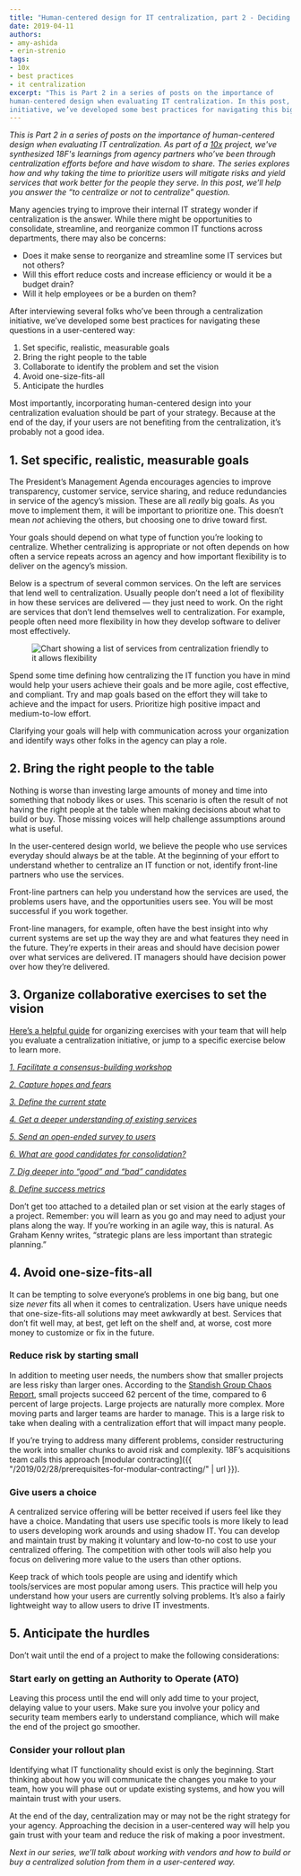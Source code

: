 ```yaml
---
title: "Human-centered design for IT centralization, part 2 - Deciding whether or not to centralize"
date: 2019-04-11
authors:
- amy-ashida
- erin-strenio
tags:
- 10x
- best practices
- it centralization
excerpt: "This is Part 2 in a series of posts on the importance of
human-centered design when evaluating IT centralization. In this post, we’ll help you decide if IT centralization makes sense for your agency. After interviewing several folks who’ve been through a centralization
initiative, we’ve developed some best practices for navigating this big question in a more user-centered way."
---
```


*This is Part 2 in a series of posts on the importance of human-centered design when evaluating IT centralization. As part of a [10x](https://10x.gsa.gov/) project, we've synthesized 18F's learnings from agency partners who’ve been through centralization efforts before and have wisdom to share. The series explores how and why taking the time to prioritize users will mitigate risks and yield services that work better for the people they serve. In this post, we’ll help you answer the “to centralize or not to centralize” question.*


Many agencies trying to improve their internal IT strategy wonder if centralization is the answer. While there might be opportunities to consolidate, streamline, and reorganize common IT functions across departments, there may also be concerns:

-   Does it make sense to reorganize and streamline some IT services but not others?
-   Will this effort reduce costs and increase efficiency or would it be a budget drain?
-   Will it help employees or be a burden on them?

After interviewing several folks who’ve been through a centralization initiative, we’ve developed some best practices for navigating these questions in a user-centered way:

1.  Set specific, realistic, measurable goals
2.  Bring the right people to the table
3.  Collaborate to identify the problem and set the vision
4.  Avoid one-size-fits-all
5.  Anticipate the hurdles

Most importantly, incorporating human-centered design into your centralization evaluation should be part of your strategy. Because at the end of the day, if your users are not benefiting from the centralization, it’s probably not a good idea.

## 1. Set specific, realistic, measurable goals

The President’s Management Agenda encourages agencies to improve
transparency, customer service, service sharing, and reduce redundancies in service of the agency’s mission. These are all *really* big goals. As you move to implement them, it will be important to prioritize one. This doesn’t mean *not* achieving the others, but choosing one to drive
toward first.

Your goals should depend on what type of function you’re looking to
centralize. Whether centralizing is appropriate or not often depends on how often a service repeats across an agency and how important
flexibility is to deliver on the agency’s mission.

Below is a spectrum of several common services. On the left are services that lend well to centralization. Usually people don’t need a lot of flexibility in how these services are delivered — they just need to work. On the right are services that don’t lend themselves well to centralization. For example, people often need more flexibility in how they develop software to deliver most effectively.

<figure>
  <img src="{{site.baseurl}}/assets/blog/it-centralization/centralization-friendly.png" alt="Chart showing a list of services from centralization friendly to it allows flexibility"/>
</figure>

Spend some time defining how centralizing the IT function you have in
mind would help your users achieve their goals and be more agile, cost effective, and compliant. Try and map goals based on the effort they will take to achieve and the impact for users. Prioritize high positive impact and medium-to-low effort.

Clarifying your goals will help with communication across your
organization and identify ways other folks in the agency can play a
role.

## 2. Bring the right people to the table

Nothing is worse than investing large amounts of money and time into
something that nobody likes or uses. This scenario is often the result of not having the right people at the table when making decisions about what to build or buy. Those missing voices will help challenge assumptions around what is useful.

In the user-centered design world, we believe the people who use
services everyday should always be at the table. At the beginning of
your effort to understand whether to centralize an IT function or not, identify front-line partners who use the services.

Front-line partners can help you understand how the services are used, the problems users have, and the opportunities users see. You will be most successful if you work together.

Front-line managers, for example, often have the best insight into why current systems are set up the way they are and what features they need in the future. They’re experts in their areas and should have decision power over what services are delivered. IT managers should have decision power over how they’re delivered.

## 3. Organize collaborative exercises to set the vision

[Here’s a helpful guide](https://github.com/18F/HCD_for_IT_Centralization/blob/master/exercises/exercises_guide.md)
for organizing exercises with your team that will help you evaluate a
centralization initiative, or jump to a specific exercise below to learn
more.

[*1. Facilitate a consensus-building
workshop*](https://github.com/18F/HCD_for_IT_Centralization/blob/master/exercises/consensus-building-workshop.md)

[*2. Capture hopes and
fears*](https://github.com/18F/HCD_for_IT_Centralization/blob/master/exercises/hopes_and_fears.md)

[*3. Define the current
state*](https://github.com/18F/HCD_for_IT_Centralization/blob/master/exercises/define_current_state.md)

[*4. Get a deeper understanding of existing
services*](https://github.com/18F/HCD_for_IT_Centralization/blob/master/exercises/get-deeper-understanding-existing-services.md)

[*5. Send an open-ended survey to
users*](https://github.com/18F/HCD_for_IT_Centralization/blob/master/exercises/send-survey-to-users.md)

[*6. What are good candidates for
consolidation?*](https://github.com/18F/HCD_for_IT_Centralization/blob/master/exercises/what-are-good-candidates-for-consolidation.md)

[*7. Dig deeper into “good” and “bad”
candidates*](https://github.com/18F/HCD_for_IT_Centralization/blob/master/exercises/dig-deeper-good-bad-candidates.md)

[*8. Define success
metrics*](https://github.com/18F/HCD_for_IT_Centralization/blob/master/exercises/define-success-metrics.md)

Don’t get too attached to a detailed plan or set vision at the early stages of a project. Remember: you will learn as you go and may need to adjust your plans along the way. If you’re working in an agile way, this is natural. As Graham Kenny writes, “strategic plans are less important than strategic planning.”

## 4. Avoid one-size-fits-all

It can be tempting to solve everyone’s problems in one big bang, but one size *never* fits all when it comes to centralization. Users have unique needs that one-size-fits-all solutions may meet awkwardly at best. Services that don’t fit well may, at best, get left on the shelf and, at worse, cost more money to customize or fix in the future.

### Reduce risk by starting small

In addition to meeting user needs, the numbers show that smaller
projects are less risky than larger ones. According to the [Standish Group Chaos Report](https://www.projectsmart.co.uk/white-papers/chaos-report.pdf), small projects succeed 62 percent of the time, compared to 6 percent of large projects. Large projects are naturally more complex. More moving parts and larger teams are harder to manage. This is a large risk to take when dealing with a centralization effort that will impact many people.

If you’re trying to address many different problems, consider
restructuring the work into smaller chunks to avoid risk and complexity. 18F’s acquisitions team calls this approach [modular contracting]({{ "/2019/02/28/prerequisites-for-modular-contracting/" | url }}).

### Give users a choice

A centralized service offering will be better received if users feel
like they have a choice. Mandating that users use specific tools is more likely to lead to users developing work arounds and using shadow IT. You can develop and maintain trust by making it voluntary and low-to-no cost to use your centralized offering. The competition with other tools will also help you focus on delivering more value to the users than other options.

Keep track of which tools people are using and identify which
tools/services are most popular among users. This practice will help you understand how your users are currently solving problems. It’s also a fairly lightweight way to allow users to drive IT investments.

## 5. Anticipate the hurdles

Don’t wait until the end of a project to make the following considerations:

### Start early on getting an Authority to Operate (ATO)

Leaving this process until the end will only add time to your project, delaying value to your users. Make sure you involve your policy and security team members early to understand compliance, which will make the end of the project go smoother.

### Consider your rollout plan

Identifying what IT functionality should exist is only the beginning.
Start thinking about how you will communicate the changes you make to
your team, how you will phase out or update existing systems, and how
you will maintain trust with your users.

At the end of the day, centralization may or may not be the right
strategy for your agency. Approaching the decision in a user-centered
way will help you gain trust with your team and reduce the risk of
making a poor investment.

*Next in our series, we’ll talk about working with vendors and how to
build or buy a centralized solution from them in a user-centered way.*
